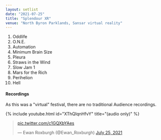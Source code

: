 ```yaml
---
layout: setlist
date: "2021-07-25"
title: "Splendour XR"
venue: "North Byron Parklands, Sansar virtual reality"
---
```


 1. Oddlife
 2. O.N.E.
 3. Automation
 4. Minimum Brain Size
 5. Pleura
 6. Straws in the Wind
 7. Slow Jam 1
 8. Mars for the Rich
 9. Perihelion
10. Hell


#### Recordings

As this was a "virtual" festival, there are no traditional Audience recordings.

{% include youtube.html id="XThQIqnHfvY" title="(audio only)" %}

<blockquote class="twitter-tweet"><p lang="en" dir="ltr"><a href="https://t.co/c1GQXbYAes">pic.twitter.com/c1GQXbYAes</a></p>&mdash; Ewan Roxburgh (@Ewan_Roxburgh) <a href="https://twitter.com/Ewan_Roxburgh/status/1419293009242325004?ref_src=twsrc%5Etfw">July 25, 2021</a></blockquote> <script async src="https://platform.twitter.com/widgets.js" charset="utf-8"></script>
